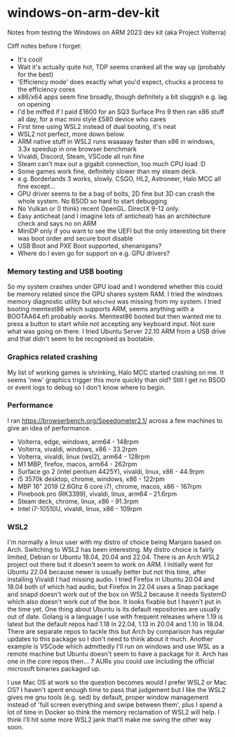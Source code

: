 # windows-on-arm-dev-kit
Notes from testing the Windows on ARM 2023 dev kit (aka Project Volterra)

Cliff notes before I forget:
 - It's cool!
 - Wait it's actually quite hot, TDP seems cranked all the way up (probably for the best)
 - 'Efficiency mode' does exactly what you'd expect, chucks a process to the efficiency cores
 - x86/x64 apps seem fine broadly, though definitely a bit sluggish e.g. lag on opening
 - I'd be miffed if I paid £1600 for an SQ3 Surface Pro 9 then ran x86 stuff all day, for a mac mini style £580 device who cares
 - First time using WSL2 instead of dual booting, it's neat
 - WSL2 not perfect, more down below.
 - ARM native stuff in WSL2 runs waaaaay faster than x86 in windows, 3.3x speedup in one browser benchmark
 - Vivaldi, Discord, Steam, VSCode all run fine
 - Steam can't max out a gigabit connection, too much CPU load :D
 - Some games work fine, definitely slower than my steam deck.
 - e.g. Borderlands 3 works, slowly. CSGO, HL2, Astroneer, Halo MCC all fine except... 
 - GPU driver seems to be a bag of bolts, 2D fine but 3D can crash the whole system. No BSOD so hard to start debugging
 - No Vulkan or (I think) recent OpenGL. DirectX 9-12 only.
 - Easy anticheat (and I imagine lots of anticheat) has an architecture check and says no on ARM
 - MiniDP only if you want to see the UEFI but the only interesting bit there was boot order and secure boot disable
 - USB Boot and PXE Boot supported, shenanigans?
 - Where do I even go for support on e.g. GPU drivers?

### Memory testing and USB booting
So my system crashes under GPU load and I wondered whether this could be memory related since the GPU shares system RAM. I tried the windows memory diagnostic utility but `mdsched` was missing from my system. I tried booting memtest86 which supports ARM, seems anything with a BOOTAA64.efi probably works. Memtest86 booted but then wanted me to press a button to start while not accepting any keyboard input. Not sure what was going on there. I tried Ubuntu Server 22.10 ARM from a USB drive and that didn't seem to be recognised as bootable. 

### Graphics related crashing
My list of working games is shrinking, Halo MCC started crashing on me. It seems 'new' graphics trigger this more quickly than old? Still I get no BSOD or event logs to debug so I don't know where to begin.

### Performance
I ran https://browserbench.org/Speedometer2.1/ across a few machines to give an idea of performance.
- Volterra, edge, windows, arm64 - 148rpm
- Volterra, vivaldi, windows, x86 - 33.2rpm
- Volterra, vivaldi, linux (wsl2), arm64 - 128rpm
- M1 MBP, firefox, macos, arm64 - 262rpm
- Surface go 2 (intel pentium 4425Y), vivaldi, linux, x86 - 44.9rpm
- i5 3570k desktop, chrome, windows, x86 - 122rpm
- MBP 16" 2019 (2.6Ghz 6 core i7), chrome, macos, x86 - 167rpm
- Pinebook pro (RK3399), vivaldi, linux, arm64 - 21.6rpm
- Steam deck, chrome, linux, x86 - 91.3rpm
- Intel i7-10510U, vivaldi, linux, x86 - 109rpm

### WSL2
I'm normally a linux user with my distro of choice being Manjaro based on Arch. Switching to WSL2 has been interesting. My distro choice is fairly limited, Debian or Ubuntu 18.04, 20.04 and 22.04. There is an Arch WSL2 project out there but it doesn't seem to work on ARM. I initially went for Ubuntu 22.04 because newer is usually better but not this time, after installing Vivaldi I had missing audio. I tried Firefox in Ubuntu 20.04 and 18.04 both of which had audio, but Firefox in 22.04 uses a Snap package and snapd doesn't work out of the box on WSL2 because it needs SystemD which also doesn't work out of the box. It looks fixable but I haven't put in the time yet. One thing about Ubuntu is its default repositories are usually out of date. Golang is a language I use with frequent releases where 1.19 is latest but the default repos had 1.18 in 22.04, 1.13 in 20.04 and 1.10 in 18.04. There are separate repos to tackle this but Arch by comparison has regular updates to this package so I don't need to think about it much. Another example is VSCode which admittedly I'll run on windows and use WSL as a remote machine but Ubuntu doesn't seem to have a package for it. Arch has one in the core repos then... 7 AURs you could use including the official microsoft binaries packaged up.

I use Mac OS at work so the question becomes would I prefer WSL2 or Mac OS? I haven't spent enough time to pass that judgement but I like the WSL2 gives me gnu tools (e.g. sed) by default, proper window management instead of 'full screen everything and swipe between them', plus I spend a lot of time in Docker so think the memory reclamation of WSL2 will help. I think I'll hit some more WSL2 jank that'll make me swing the other way soon.
